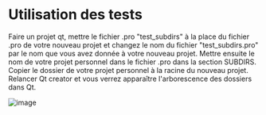 # Utilisation des tests 

Faire un projet qt, mettre le fichier .pro "test_subdirs" à la place du fichier .pro de votre nouveau projet et changez le nom du fichier "test_subdirs.pro" par le nom que vous avez donnée à votre nouveau projet. Mettre ensuite le nom de votre projet personnel dans le fichier .pro dans la section SUBDIRS. Copier le dossier de votre projet personnel à la racine du nouveau projet. Relancer Qt creator et vous verrez apparaître l'arborescence des dossiers dans Qt. 

![image](https://github.com/Lzrtn/ProjetGeomatique/assets/97800904/81d41e1d-4134-43de-9943-5592b734396f)
